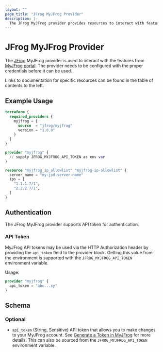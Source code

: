 ```yaml
---
layout: ""
page_title: "JFrog MyJFrog Provider"
description: |-
  The JFrog MyJFrog provider provides resources to interact with features from MyJFrog portal.
---
```


# JFrog MyJFrog Provider

The [JFrog](https://jfrog.com/) MyJFrog provider is used to interact with the features from [MyJFrog portal](https://my.jfrog.com/). The provider needs to be configured with the proper credentials before it can be used.

Links to documentation for specific resources can be found in the table of contents to the left.

## Example Usage

```terraform
terraform {
  required_providers {
    myjfrog = {
      source  = "jfrog/myjfrog"
      version = "1.0.0"
    }
  }
}

provider "myjfrog" {
  // supply JFROG_MYJFROG_API_TOKEN as env var
}

resource "myjfrog_ip_allowlist" "myjfrog-ip-allowlist" {
  server_name = "my-jpd-server-name"
  ips = [
    "1.1.1.7/1",
    "2.2.2.7/1",
  ]
}
```

## Authentication

The JFrog MyJFrog provider supports API token for authentication.

### API Token

MyJFrog API tokens may be used via the HTTP Authorization header by providing the `api_token` field to the provider block. Getting this value from the environment is supported with the `JFROG_MYJFROG_API_TOKEN` environment variable.

Usage:
```terraform
provider "myjfrog" {
  api_token = "abc...xy"
}
```

<!-- schema generated by tfplugindocs -->
## Schema

### Optional

- `api_token` (String, Sensitive) API token that allows you to make changes to your MyJFrog account. See [Generate a Token in MyJFrog](https://jfrog.com/help/r/jfrog-hosting-models-documentation/generate-a-token-in-myjfrog) for more details. This can also be sourced from the `JFROG_MYJFROG_API_TOKEN` environment variable.
